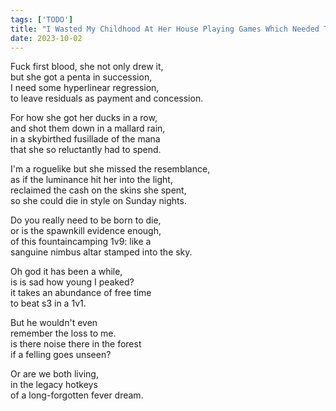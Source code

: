 ```yaml
---
tags: ['TODO']
title: "I Wasted My Childhood At Her House Playing Games Which Needed Two Computers"
date: 2023-10-02
---
```


Fuck first blood, she not only drew it,  
but she got a penta in succession,  
I need some hyperlinear regression,  
to leave residuals as payment and concession.

For how she got her ducks in a row,  
and shot them down in a mallard rain,  
in a skybirthed fusillade of the mana  
that she so reluctantly had to spend.

I'm a roguelike but she missed the resemblance,  
as if the luminance hit her into the light,  
reclaimed the cash on the skins she spent,  
so she could die in style on Sunday nights.

Do you really need to be born to die,  
or is the spawnkill evidence enough,  
of this fountaincamping 1v9: like a  
sanguine nimbus altar stamped into the sky.

Oh god it has been a while,  
is is sad how young I peaked?  
it takes an abundance of free time  
to beat s3 in a 1v1.

But he wouldn't even  
remember the loss to me.  
is there noise there in the forest  
if a felling goes unseen?

Or are we both living,  
in the legacy hotkeys  
of a long-forgotten fever dream.
